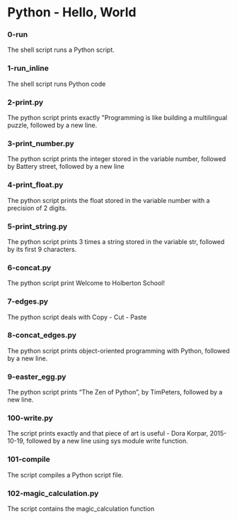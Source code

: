 # Python - Hello, World
### 0-run
The shell script runs a Python script.
### 1-run_inline
The shell script runs Python code
### 2-print.py
The python script prints exactly "Programming is like building a multilingual puzzle, followed by a new line.
### 3-print_number.py
The python script prints the integer stored in the variable number, followed by Battery street, followed by a new line
### 4-print_float.py
The python script prints the float stored in the variable number with a precision of 2 digits.
### 5-print_string.py
The python script prints 3 times a string stored in the variable str, followed by its first 9 characters.
### 6-concat.py
The python script print Welcome to Holberton School!
### 7-edges.py
The python script deals with Copy - Cut - Paste 
### 8-concat_edges.py
The python script prints object-oriented programming with Python, followed by a new line.
### 9-easter_egg.py
The python script prints “The Zen of Python”, by TimPeters, followed by a new line.
### 100-write.py
The script prints exactly and that piece of art is useful - Dora Korpar, 2015-10-19, followed by a new line using sys module write function.
### 101-compile
The script compiles a Python script file.
### 102-magic_calculation.py
The script contains the magic_calculation function
